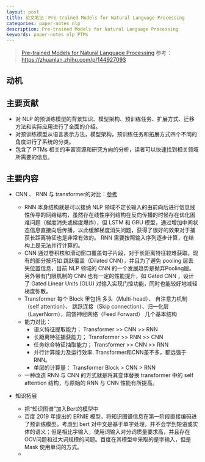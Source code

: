 ```yaml
---
layout: post
title: 论文笔记：Pre-trained Models for Natural Language Processing
categories: paper-notes nlp
description: Pre-trained Models for Natural Language Processing
keywords: paper-notes nlp PTMs
---
```


> [Pre-trained Models for Natural Language Processing](http://arxiv.org/abs/2003.08271)
> 参考： https://zhuanlan.zhihu.com/p/144927093

## 动机


## 主要贡献
+ 对 NLP 的预训练模型的背景知识、模型架构、预训练任务、扩展方式、迁移方法和实际应用进行了全面的介绍。
+ 对预训练模型从语言表示方法，模型架构，预训练任务和拓展方式四个不同的角度进行了系统的分类。
+ 包含了 PTMs 相关的丰富资源和研究方向的分析，读者可以快速找到相关领域所需要的信息。

## 主要内容

+ CNN 、 RNN 与 transformer的对比：[参考](https://zhuanlan.zhihu.com/p/54743941)
    + RNN 本身结构就是可以接纳 NLP 领域不定长输入的由前向后进行信息线性传导的网络结构，虽然存在线性序列结构在反向传播的时候存在优化困难问题（梯度消失或梯度爆炸），但 LSTM 和 GRU 模型，通过增加中间状态信息直接向后传播，以此缓解梯度消失问题，获得了很好的效果对于捕获长距离特征也是非常有效的。 RNN 需要按照输入序列逐步计算，在结构上是无法并行计算的。
    + CNN 通过卷积核和滑动窗口覆盖句子片段，对于长距离特征较难获取。现有的部分技巧如 跳跃覆盖（Dilated CNN），并且为了避免 pooling 层丢失位置信息，目前 NLP 领域的 CNN 的一个发展趋势是抛弃Pooling层。另外带有门限机制的 CNN 也有一定的性能提升，如 Gated CNN ，设计了 Gated Linear Units (GLU) 对输入实现门控功能，同时也能较好地减轻梯度弥散。
    + Transformer 每个 Block 里包括 多头（Multi-head）、 自注意力机制（self attention）、 跳跃连接（Skip connection）、归一化层（LayerNorm），前馈神经网络（Feed Forward） 几个基本结构
    + 能力对比：
        + 语义特征提取能力； Transformer >> CNN >> RNN 
        + 长距离特征捕获能力； Transformer >> RNN >> CNN 
        + 任务综合特征抽取能力； Transformer >> CNN >> RNN 
        + 并行计算能力及运行效率. Transformer和CNN差不多，都远强于RNN。
        + 单层的计算量： Transformer Block > CNN > RNN 
    + 一种改造 RNN 与 CNN 的方式就是将其变体替换 transformer 中的 self attention 结构，与原始的 RNN 与 CNN 性能有所提高。

+ 知识拓展
    + 把“知识图谱”加入Bert的模型中 
    + 百度 2019 年提出的 ERNIE 模型，将知识图谱信息在第一阶段直接编码进了预训练模型。考虑到 bert 对中文是基于单字处理，并不会学到短语或实体的语义；但是相比字输入，使用词输入对分词质量要求高，并且存在OOV问题和过大词规模的问题。百度在其模型中采取的是字输入，但是 Mask 使用单词的方式。
    + 